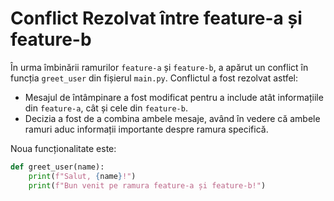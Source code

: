 # Conflict Rezolvat între feature-a și feature-b

În urma îmbinării ramurilor `feature-a` și `feature-b`, a apărut un conflict în funcția `greet_user` din fișierul `main.py`. Conflictul a fost rezolvat astfel:

- Mesajul de întâmpinare a fost modificat pentru a include atât informațiile din `feature-a`, cât și cele din `feature-b`.
- Decizia a fost de a combina ambele mesaje, având în vedere că ambele ramuri aduc informații importante despre ramura specifică.

Noua funcționalitate este:
```python
def greet_user(name):
    print(f"Salut, {name}!")
    print(f"Bun venit pe ramura feature-a și feature-b!")
